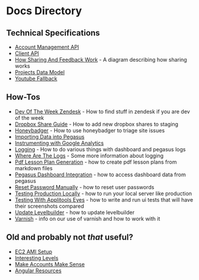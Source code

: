 # Docs Directory

## Technical Specifications
* [Account Management API](account-management-api.md)
* [Client API](client-api.md)
* [How Sharing And Feedback Work](how-sharing-and-feedback-work.md) - A diagram describing how sharing works
* [Projects Data Model](projects-data-model.md)
* [Youtube Fallback](youtube-fallback.md)

## How-Tos
* [Dev Of The Week Zendesk](dev-of-the-week-zendesk.md) - How to find stuff in zendesk if you are dev of the week
* [Dropbox Share Guide](dropbox-share-guide.md) - How to add new dropbox shares to staging
* [Honeybadger](honeybadger.md) - How to use honeybadger to triage site issues
* [Importing Data into Pegasus](importing-data.md)
* [Instrumenting with Google Analytics](instrumenting-analytics.md)
* [Logging](logging.md) - How to do various things with dashboard and pegasus logs
* [Where Are The Logs](where-are-the-logs.md) - Some more information about logging
* [Pdf Lesson Plan Generation](pdf-lesson-plan-generation.md) - how to create pdf lesson plans from markdown files
* [Pegasus Dashboard Integration](pegasus-dashboard-integration.md) - how to access dashboard data from pegasus
* [Reset Password Manually](reset-password-manually.md) - how to reset user passwords
* [Testing Production Locally](testing-production-locally.md) - how to run your local server like production
* [Testing With Applitools Eyes](testing-with-applitools-eyes.md) - how to write and run ui tests that will have their screenshots compared
* [Update Levelbuilder](update-levelbuilder.md) - how to update levelbuilder
* [Varnish](varnish.md) - info on our use of varnish and how to work with it

## Old and probably not _that_ useful?
* [EC2 AMI Setup](ec2-ami-setup.md)
* [Interesting Levels](interesting-levels.md)
* [Make Accounts Make Sense](make-accounts-make-sense.md)
* [Angular Resources](angular-resources.md)



